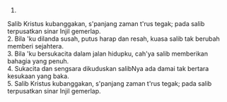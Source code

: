 1.
Salib Kristus kubanggakan, s'panjang zaman t'rus tegak;
pada salib terpusatkan sinar Injil gemerlap.
<br>
2.
Bila 'ku dilanda susah, putus harap dan resah,
kuasa salib tak berubah memberi sejahtera.
<br>
3.
Bila 'ku bersukacita dalam jalan hidupku,
cah'ya salib memberikan bahagia yang penuh.
<br>
4.
Sukacita dan sengsara dikuduskan salibNya
ada damai tak bertara kesukaan yang baka.
<br>
5.
Salib Kristus kubanggakan, s'panjang zaman t'rus tegak;
pada salib terpusatkan sinar Injil gemerlap.